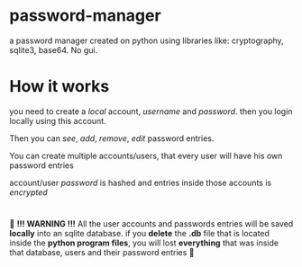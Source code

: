 # password-manager
 a password manager created on python using libraries like: cryptography, sqlite3, base64. No gui.
 
 
 # **How it works**
 
  you need to create a _local_ account, _username_ and _password_. then you login locally using this account. 
 
 Then you can _see_, _add_, _remove_, _edit_ password entries. 
 
 You can create multiple accounts/users, that every user will have his own password entries
 
 account/user _password_ is hashed and entries inside those accounts is _encrypted_
 #
 🔴 **!!! WARNING !!!**
 All the user accounts and passwords entries will be saved **locally** into an sqlite database. if you **delete** the **.db** file that is located inside the **python program files**, you will lost **everything** that was inside that database, users and their password entries 🔴
